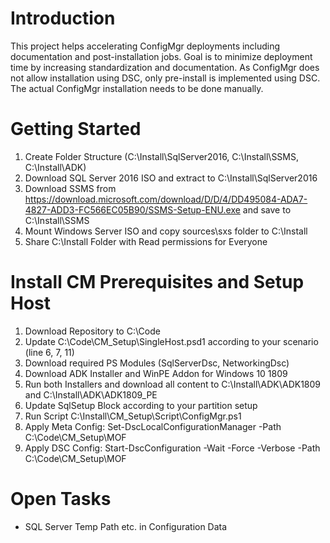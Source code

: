 # Introduction
This project helps accelerating ConfigMgr deployments including documentation and post-installation jobs. Goal is to minimize deployment time by increasing standardization and documentation. 
As ConfigMgr does not allow installation using DSC, only pre-install is implemented using DSC. The actual ConfigMgr installation needs to be done manually.

# Getting Started
1. Create Folder Structure (C:\Install\SqlServer2016, C:\Install\SSMS, C:\Install\ADK)
2. Download SQL Server 2016 ISO and extract to C:\Install\SqlServer2016
3. Download SSMS from https://download.microsoft.com/download/D/D/4/DD495084-ADA7-4827-ADD3-FC566EC05B90/SSMS-Setup-ENU.exe and save to C:\Install\SSMS
4. Mount Windows Server ISO and copy sources\sxs folder to C:\Install
5. Share C:\Install Folder with Read permissions for Everyone

# Install CM Prerequisites and Setup Host 
1. Download Repository to C:\Code
2. Update C:\Code\CM_Setup\SingleHost.psd1 according to your scenario (line 6, 7, 11)
3. Download required PS Modules (SqlServerDsc, NetworkingDsc)
4. Download ADK Installer and WinPE Addon for Windows 10 1809
5. Run both Installers and download all content to C:\Install\ADK\ADK1809 and C:\Install\ADK\ADK1809_PE
6. Update SqlSetup Block according to your partition setup
7. Run Script C:\Install\CM_Setup\Script\ConfigMgr.ps1
8. Apply Meta Config: Set-DscLocalConfigurationManager -Path C:\Code\CM_Setup\MOF
9. Apply DSC Config: Start-DscConfiguration -Wait -Force -Verbose -Path C:\Code\CM_Setup\MOF

# Open Tasks
* SQL Server Temp Path etc. in Configuration Data
